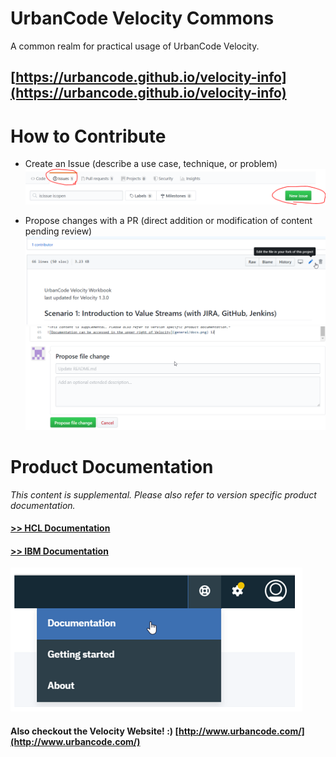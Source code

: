 # UrbanCode Velocity Commons

A common realm for practical usage of UrbanCode Velocity.

## [https://urbancode.github.io/velocity-info](https://urbancode.github.io/velocity-info)
# How to Contribute

- Create an Issue (describe a use case, technique, or problem)
![](workbooks/general/contribute_issue.png)

- Propose changes with a PR (direct addition or modification of content pending review)
![](workbooks/general/contribute_pr_1.png)
![](workbooks/general/contribute_pr_2.png)

# Product Documentation

*This content is supplemental. Please also refer to version specific product documentation.*

#### [>> HCL Documentation](https://urbancode.hcldoc.com/)
#### [>> IBM Documentation](https://www.ibm.com/support/knowledgecenter/SSCKX6)

![Documentation can be accessed in the upper right of Velocity](workbooks/general/docs.png)

#### Also checkout the Velocity Website! :) [http://www.urbancode.com/](http://www.urbancode.com/)